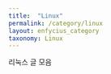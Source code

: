 ```yaml
---
title:  "Linux"
permalink: /category/linux
layout: enfycius_category
taxonomy: Linux
---
```


리눅스 글 모음
